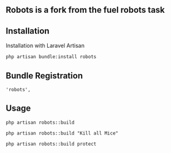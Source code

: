 ## Robots is a fork from the fuel robots task





## Installation

Installation with Laravel Artisan

	php artisan bundle:install robots

## Bundle Registration

	'robots',

## Usage

	php artisan robots::build

	php artisan robots::build "Kill all Mice"
	
	php artisan robots::build protect